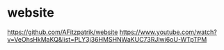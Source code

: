 # website
https://github.com/AFitzpatrik/website
https://www.youtube.com/watch?v=VeOhsHkMaKQ&list=PLY3j36HMSHNWaKUC73RJlwi6oU-WTpTPM
